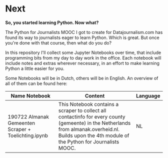 # Next
**So, you started learning Python. Now what?**

The Python for Journalists MOOC I got to create for Datajournalism.com has found its way to journalists eager to learn Python. Which is great. But once you're done with that course, then what do you do? 

In this repository I'll collect some Jupyter Notebooks over time, that include programming bits from my day to day work in the office. Each notebook will include notes and extras wherever necessary, in an effort to make learning Python a little easier for you. 

Some Notebooks will be in Dutch, others will be in English. An overview of all of them can be found here: 


| Name Notebook                                        | Content                                                                                                                                                                                             | Language |
|------------------------------------------------------|-----------------------------------------------------------------------------------------------------------------------------------------------------------------------------------------------------|----------|
| 190722 Almanak Gemeenten Scraper + Toelichting.ipynb | This Notebook contains a scraper to collect all contactinfo for every county (gemeente) in the Netherlands from almanak.overheid.nl. Builds upon the 4th module of the Python for Journalists MOOC. | NL       |
